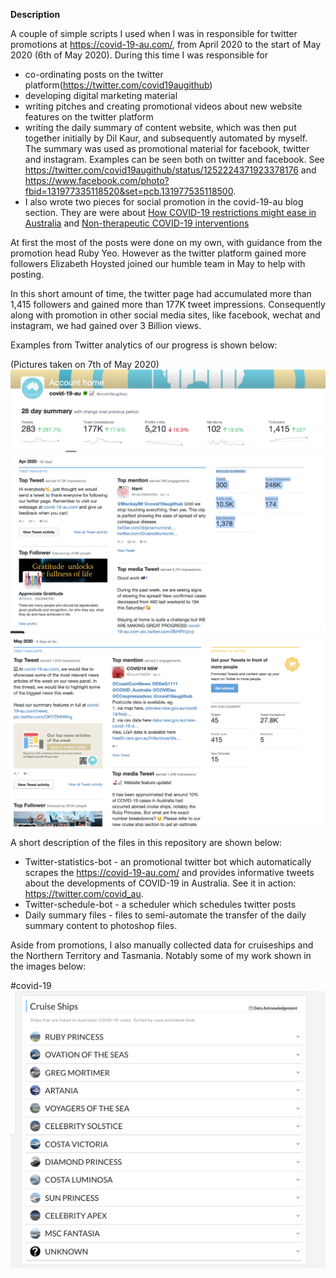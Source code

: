 
__Description__

A couple of simple scripts I used when I was in responsible for twitter promotions at https://covid-19-au.com/, from April 2020 to the start of May 2020 (6th of May 2020). During this time I was responsible for 

* co-ordinating posts on the twitter platform(https://twitter.com/covid19augithub)
* developing digital marketing material 
* writing pitches and creating promotional videos about new website features on the twitter platform
* writing the daily summary of content website, which was then put together initially by Dil Kaur, and subsequently automated by myself. The summary was used as promotional material for facebook, twitter and instagram. Examples can be seen both on twitter and facebook.  See https://twitter.com/covid19augithub/status/1252224371923378176 and https://www.facebook.com/photo?fbid=131977335118520&set=pcb.131977535118500. 
* I also wrote two pieces for social promotion in the covid-19-au blog section. They are were about [How COVID-19 restrictions might ease in Australia](https://covid-19-au.com/blog/post/Planning_a_road_to_recovery_How_will_COVID_19_restrictions_ease_in_Australia_) and [Non-therapeutic COVID-19 interventions](https://covid-19-au.com/blog/post/Non_therapeutic_COVID_19_interventions)



At first the most of the posts were done on my own, with guidance from the promotion head Ruby Yeo. However as the twitter platform gained more followers Elizabeth Hoysted joined our humble team in May to help with posting. 

In this short amount of time, the twitter page had accumulated more than 1,415 followers and gained more than 177K tweet impressions. Consequently along with promotion in other social media sites, like facebook, wechat and instagram, we had gained over 3 Billion views. 

Examples from Twitter analytics of our progress is shown below: 

(Pictures taken on 7th of May 2020)
![](Images/twitter-home.png)
![](Images/twitter-april.png)
![](Images/twitter-may.png)

A short description of the files in this repository are shown below:

* Twitter-statistics-bot - an promotional twitter bot which automatically scrapes the https://covid-19-au.com/ and provides informative tweets about the developments of COVID-19 in Australia. See it in action: https://twitter.com/covid_au. 
* Twitter-schedule-bot - a scheduler which schedules twitter posts 
* Daily summary files - files to semi-automate the transfer of the daily summary content to photoshop files. 


Aside from promotions, I also manually collected data for cruiseships and the Northern Territory and Tasmania. Notably some of my work shown in the images below: 


#covid-19
![](Images/cruiseships.png)
